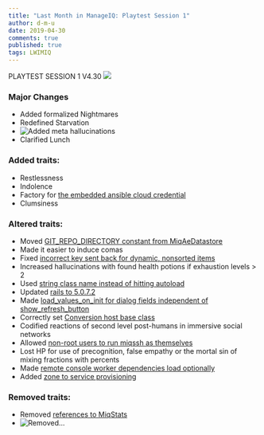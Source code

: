 ```yaml
---
title: "Last Month in ManageIQ: Playtest Session 1"
author: d-m-u
date: 2019-04-30
comments: true
published: true
tags: LWIMIQ
---
```


PLAYTEST SESSION 1 V4.30
![](/assets/images/blog/lmimiq-4-30-19-3.jpg)

### Major Changes
* Added formalized Nightmares
* Redefined Starvation
* ![Added meta hallucinations](/assets/images/blog/lmimiq-4-30-19-1.jpg)
* Clarified Lunch

### Added traits:
* Restlessness
* Indolence
* Factory for [the embedded ansible cloud credential](https://github.com/ManageIQ/manageiq/pull/18644)
* Clumsiness

### Altered traits:
* Moved [GIT_REPO_DIRECTORY constant from MiqAeDatastore](https://github.com/ManageIQ/manageiq/pull/18669)
* Made it easier to induce comas
* Fixed [incorrect key sent back for dynamic, nonsorted items](https://github.com/ManageIQ/manageiq/pull/18650)
* Increased hallucinations with found health potions if exhaustion levels > 2
* Used [string class name instead of hitting autoload](https://github.com/ManageIQ/manageiq/pull/18629)
* Updated [rails to 5.0.7.2](https://github.com/ManageIQ/manageiq/pull/18622)
* Made [load_values_on_init for dialog fields independent of show_refresh_button](https://github.com/ManageIQ/manageiq/pull/18600)
* Correctly set [Conversion host base class](https://github.com/ManageIQ/manageiq/pull/18604)
* Codified reactions of second level post-humans in immersive social networks
* Allowed [non-root users to run miqssh as themselves](https://github.com/ManageIQ/manageiq/pull/18598)
* Lost HP for use of precognition, false empathy or the mortal sin of mixing fractions with percents
* Made [remote console worker dependencies load optionally](https://github.com/ManageIQ/manageiq/pull/18593)
* Added [zone to service provisioning](https://github.com/ManageIQ/manageiq/pull/18601)

### Removed traits:
* Removed [references to MiqStats](https://github.com/ManageIQ/manageiq/pull/18599)
* ![Removed...](/assets/images/blog/lmimiq-4-30-19-2.jpg)

[//]: # ("Only thing it is missing, a background video with a shortwave scope picking up line noise")
[//]: # (April 27, 2019, every bird known to man...)
[//]: # ("*Nothing* goes over my head...! My reflexes are too fast, I would catch it..." vis-à-vis fractions and percents.)